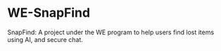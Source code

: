 # WE-SnapFind
SnapFind: A project under the WE program to help users find lost items using AI, and secure chat.
